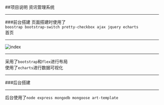 ##项目说明
资讯管理系统
***
###前台搭建
页面搭建时使用了<br>
`boostrap bootstrap-switch pretty-checkbox ajax jquery echarts `<br>
首页<br>
***
![index](../project/public/images/index.png)<br>
***
采用了`bootstrap`和`flex`进行布局<br>
使用了`echarts`进行数据可视化
***
###后台搭建
***
后台使用了`node express mongodb mongoose art-template`<br>
